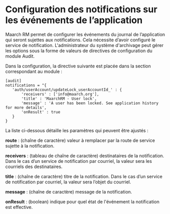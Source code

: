 ﻿Configuration des notifications sur les événements de l’application
=======================
Maarch RM permet de configurer les événements du journal de l’application qui seront sujettes aux notifications. 
Cela nécessite d’avoir configuré le service de notification. 
L'administrateur du système d'archivage peut gérer les options sous la forme de valeurs de directives de configuration du module Audit.

Dans la configuration, la directive suivante est placée dans la section correspondant au module :

    [audit]
    notifications = "{
       'auth/userAccount/updateLock_userAccountId_' : {
           'receivers' : ['info@maarch.org'],
           'title' : 'MaarchRM - User lock',
           'message' : 'A user has been locked. See application history for more details',
           'onResult' : true
       }
    }

La liste ci-dessous détaille les paramètres qui peuvent être ajustés :

**route** : (chaîne de caractère) valeur à remplacer par la route de service sujette à la notification.

**receivers** : (tableau de chaîne de caractère) destinataires de la notification. Dans le cas d’un service de notification par courriel, la valeur sera les courriels des destinataires.

**title** : (chaîne de caractère) titre de la notification. Dans le cas d’un service de notification par courriel, la valeur sera l’objet du courriel.

**message** : (chaîne de caractère) message de la notification.

**onResult** : (boolean) indique pour quel état de l'événement la notification est effective.